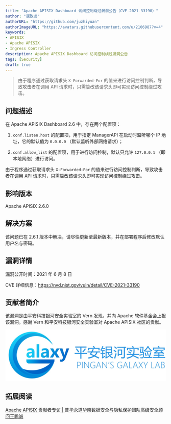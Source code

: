 ```yaml
---
title: "Apache APISIX Dashboard 访问控制绕过漏洞公告（CVE-2021-33190）"
author: "琚致远"
authorURL: "https://github.com/juzhiyuan"
authorImageURL: "https://avatars.githubusercontent.com/u/2106987?v=4"
keywords:
- APISIX
- Apache APISIX
- Ingress Controller
description: Apache APISIX Dashboard 访问控制绕过漏洞公告
tags: [Security]
draft: true
---
```


> 由于程序通过获取请求头 `X-Forwarded-For` 的值来进行访问控制判断，导致攻击者在调用 API 请求时，只需篡改该请求头即可实现访问控制绕过攻击。

<!--truncate-->
## 问题描述

在 Apache APISIX Dashboard 2.6 中，存在两个配置项：

1. `conf.listen.host` 的配置项，用于指定 ManagerAPI 在启动时监听哪个 IP 地址，它的默认值为 `0.0.0.0` （默认监听外部网络请求）；

2. `conf.allow_list` 的配置项，用于进行访问控制，默认只允许 `127.0.0.1` （即本地网络）进行访问。

由于程序通过获取请求头 `X-Forwarded-For` 的值来进行访问控制判断，导致攻击者在调用 API 请求时，只需篡改该请求头即可实现访问控制绕过攻击。

## 影响版本

Apache APISIX 2.6.0

## 解决方案

该问题已在 2.6.1 版本中解决，请尽快更新至最新版本，并在部署程序后修改默认用户名与密码。

## 漏洞详情

漏洞公开时间：2021 年 6 月 8 日

CVE 详细信息：https://nvd.nist.gov/vuln/detail/CVE-2021-33190

## 贡献者简介

该漏洞是由平安科技银河安全实验室的 Vern 发现，并向 Apache 软件基金会上报该漏洞。感谢 Vern 和平安科技银河安全实验室对 Apache APISIX 社区的贡献。

![2021-06-17-1](../static/img/blog_img/2021-06-17-1.jpeg)

## 拓展阅读

[Apache APISIX 贡献者专访 | 普华永道华南数据安全与隐私保护团队高级安全顾问王鹏诚](./2021-01-11-interview-Apache-APISIX-contributor-Wang-Pengcheng-Senior-Security-Advisor-of-PwC-South-China-Data-Security-and-Privacy-Protection-Team.md)
